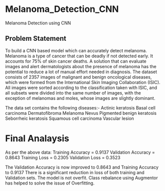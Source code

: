 # Melanoma_Detection_CNN
Melanoma Detection using CNN 
## Problem Statement
  To build a CNN based model which can accurately detect melanoma. Melanoma is a type of cancer that can be deadly if not detected early. It accounts for 75% of skin cancer deaths. A solution that can evaluate images and alert dermatologists about the presence of melanoma has the potential to reduce a lot of manual effort needed in diagnosis.
The dataset consists of 2357 images of malignant and benign oncological diseases, which were formed from the International Skin Imaging Collaboration (ISIC). All images were sorted according to the classification taken with ISIC, and all subsets were divided into the same number of images, with the exception of melanomas and moles, whose images are slightly dominant.

The data set contains the following diseases:-
Actinic keratosis
Basal cell carcinoma
Dermatofibroma
Melanoma
Nevus
Pigmented benign keratosis
Seborrheic keratosis
Squamous cell carcinoma
Vascular lesion

# Final Analaysis
As per the above data:
Training Accuracy = 0.9137
Validation Accuracy = 0.8643
Training Loss = 0.2305
Validation Loss = 0.3523

The Validation Accuracy is now improved to 0.8643 and Training Accuracy to 0.9137
There is a significant reduction in loss of both training and Validation sets.
The model is not overfit. Class rebalance using Augmentor has helped to solve the issue of Overfitting.
